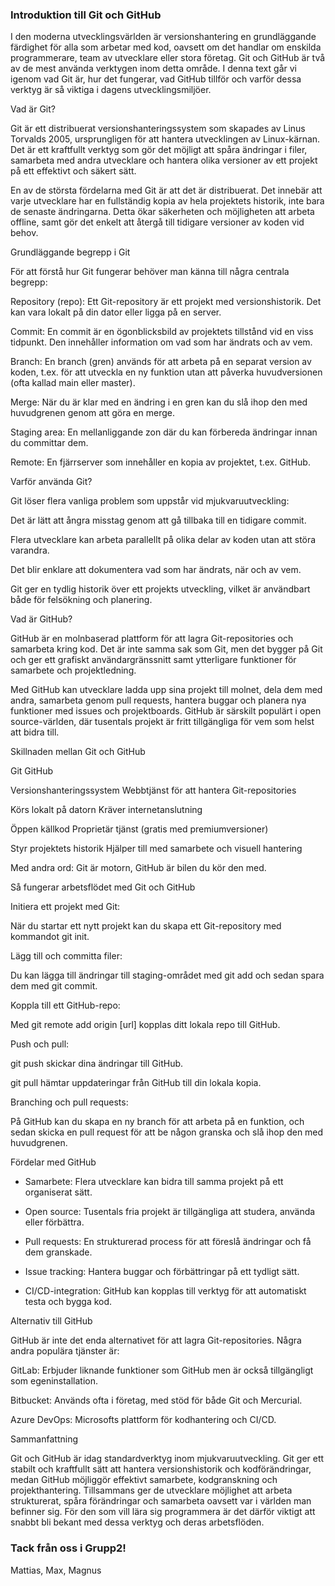 ### **Introduktion till Git och GitHub**

I den moderna utvecklingsvärlden är versionshantering en grundläggande färdighet för alla som arbetar med kod, oavsett om det handlar om enskilda programmerare, team av utvecklare eller stora företag. Git och GitHub är två av de mest använda verktygen inom detta område. I denna text går vi igenom vad Git är, hur det fungerar, vad GitHub tillför och varför dessa verktyg är så viktiga i dagens utvecklingsmiljöer.



Vad är Git?

Git är ett distribuerat versionshanteringssystem som skapades av Linus Torvalds 2005, ursprungligen för att hantera utvecklingen av Linux-kärnan. Det är ett kraftfullt verktyg som gör det möjligt att spåra ändringar i filer, samarbeta med andra utvecklare och hantera olika versioner av ett projekt på ett effektivt och säkert sätt.



En av de största fördelarna med Git är att det är distribuerat. Det innebär att varje utvecklare har en fullständig kopia av hela projektets historik, inte bara de senaste ändringarna. Detta ökar säkerheten och möjligheten att arbeta offline, samt gör det enkelt att återgå till tidigare versioner av koden vid behov.



Grundläggande begrepp i Git

För att förstå hur Git fungerar behöver man känna till några centrala begrepp:



Repository (repo): Ett Git-repository är ett projekt med versionshistorik. Det kan vara lokalt på din dator eller ligga på en server.



Commit: En commit är en ögonblicksbild av projektets tillstånd vid en viss tidpunkt. Den innehåller information om vad som har ändrats och av vem.



Branch: En branch (gren) används för att arbeta på en separat version av koden, t.ex. för att utveckla en ny funktion utan att påverka huvudversionen (ofta kallad main eller master).



Merge: När du är klar med en ändring i en gren kan du slå ihop den med huvudgrenen genom att göra en merge.



Staging area: En mellanliggande zon där du kan förbereda ändringar innan du committar dem.



Remote: En fjärrserver som innehåller en kopia av projektet, t.ex. GitHub.



Varför använda Git?

Git löser flera vanliga problem som uppstår vid mjukvaruutveckling:



Det är lätt att ångra misstag genom att gå tillbaka till en tidigare commit.



Flera utvecklare kan arbeta parallellt på olika delar av koden utan att störa varandra.



Det blir enklare att dokumentera vad som har ändrats, när och av vem.



Git ger en tydlig historik över ett projekts utveckling, vilket är användbart både för felsökning och planering.



Vad är GitHub?

GitHub är en molnbaserad plattform för att lagra Git-repositories och samarbeta kring kod. Det är inte samma sak som Git, men det bygger på Git och ger ett grafiskt användargränssnitt samt ytterligare funktioner för samarbete och projektledning.



Med GitHub kan utvecklare ladda upp sina projekt till molnet, dela dem med andra, samarbeta genom pull requests, hantera buggar och planera nya funktioner med issues och projektboards. GitHub är särskilt populärt i open source-världen, där tusentals projekt är fritt tillgängliga för vem som helst att bidra till.



Skillnaden mellan Git och GitHub

Git	GitHub

Versionshanteringssystem	Webbtjänst för att hantera Git-repositories

Körs lokalt på datorn	Kräver internetanslutning

Öppen källkod	Proprietär tjänst (gratis med premiumversioner)

Styr projektets historik	Hjälper till med samarbete och visuell hantering



Med andra ord: Git är motorn, GitHub är bilen du kör den med.



Så fungerar arbetsflödet med Git och GitHub

Initiera ett projekt med Git:

När du startar ett nytt projekt kan du skapa ett Git-repository med kommandot git init.



Lägg till och committa filer:

Du kan lägga till ändringar till staging-området med git add och sedan spara dem med git commit.



Koppla till ett GitHub-repo:

Med git remote add origin \[url] kopplas ditt lokala repo till GitHub.



Push och pull:



git push skickar dina ändringar till GitHub.



git pull hämtar uppdateringar från GitHub till din lokala kopia.



Branching och pull requests:

På GitHub kan du skapa en ny branch för att arbeta på en funktion, och sedan skicka en pull request för att be någon granska och slå ihop den med huvudgrenen.



Fördelar med GitHub

* Samarbete: Flera utvecklare kan bidra till samma projekt på ett organiserat sätt.



* Open source: Tusentals fria projekt är tillgängliga att studera, använda eller förbättra.




* Pull requests: En strukturerad process för att föreslå ändringar och få dem granskade.



* Issue tracking: Hantera buggar och förbättringar på ett tydligt sätt.




* CI/CD-integration: GitHub kan kopplas till verktyg för att automatiskt testa och bygga kod.



Alternativ till GitHub

GitHub är inte det enda alternativet för att lagra Git-repositories. Några andra populära tjänster är:



GitLab: Erbjuder liknande funktioner som GitHub men är också tillgängligt som egeninstallation.



Bitbucket: Används ofta i företag, med stöd för både Git och Mercurial.



Azure DevOps: Microsofts plattform för kodhantering och CI/CD.



Sammanfattning

Git och GitHub är idag standardverktyg inom mjukvaruutveckling. Git ger ett stabilt och kraftfullt sätt att hantera versionshistorik och kodförändringar, medan GitHub möjliggör effektivt samarbete, kodgranskning och projekthantering. Tillsammans ger de utvecklare möjlighet att arbeta strukturerat, spåra förändringar och samarbeta oavsett var i världen man befinner sig. För den som vill lära sig programmera är det därför viktigt att snabbt bli bekant med dessa verktyg och deras arbetsflöden.



### Tack från oss i Grupp2!



Mattias, Max, Magnus

